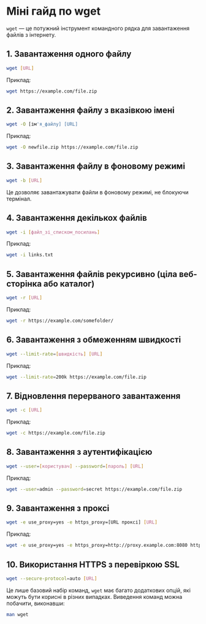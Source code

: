 
# Міні гайд по wget

`wget` — це потужний інструмент командного рядка для завантаження файлів з інтернету.

## 1. Завантаження одного файлу
```bash
wget [URL]
```
Приклад:
```bash
wget https://example.com/file.zip
```

## 2. Завантаження файлу з вказівкою імені
```bash
wget -O [ім'я_файлу] [URL]
```
Приклад:
```bash
wget -O newfile.zip https://example.com/file.zip
```

## 3. Завантаження файлу в фоновому режимі
```bash
wget -b [URL]
```
Це дозволяє завантажувати файли в фоновому режимі, не блокуючи термінал.

## 4. Завантаження декількох файлів
```bash
wget -i [файл_зі_списком_посилань]
```
Приклад:
```bash
wget -i links.txt
```

## 5. Завантаження файлів рекурсивно (ціла веб-сторінка або каталог)
```bash
wget -r [URL]
```
Приклад:
```bash
wget -r https://example.com/somefolder/
```

## 6. Завантаження з обмеженням швидкості
```bash
wget --limit-rate=[швидкість] [URL]
```
Приклад:
```bash
wget --limit-rate=200k https://example.com/file.zip
```

## 7. Відновлення перерваного завантаження
```bash
wget -c [URL]
```
Приклад:
```bash
wget -c https://example.com/file.zip
```

## 8. Завантаження з аутентифікацією
```bash
wget --user=[користувач] --password=[пароль] [URL]
```
Приклад:
```bash
wget --user=admin --password=secret https://example.com/file.zip
```

## 9. Завантаження з проксі
```bash
wget -e use_proxy=yes -e https_proxy=[URL проксі] [URL]
```
Приклад:
```bash
wget -e use_proxy=yes -e https_proxy=http://proxy.example.com:8080 https://example.com/file.zip
```

## 10. Використання HTTPS з перевіркою SSL
```bash
wget --secure-protocol=auto [URL]
```

Це лише базовий набір команд, `wget` має багато додаткових опцій, які можуть бути корисні в різних випадках. Виведення команд можна побачити, виконавши:
```bash
man wget
```
